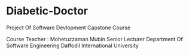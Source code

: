 # Diabetic-Doctor
Project Of Software Devlopment Capstone Course

Course Teacher : Mohetuzzaman Mubin
Senior Lecturer
Department Of Software Engineering 
Daffodil International University
